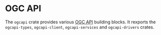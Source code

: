 # OGC API

The `ogcapi` crate provides various [OGC API](https://ogcapi.ogc.org/) building blocks. It rexports the `ogcapi-types`, `ogcapi-client`, `ogcapi-services` and `ogcapi-drivers` crates.